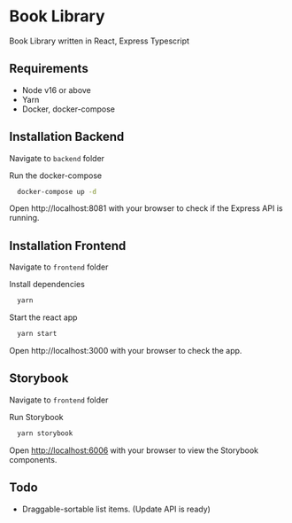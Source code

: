 # Book Library 

Book Library written in React, Express Typescript

## Requirements

-   Node v16 or above
-   Yarn
-   Docker, docker-compose

## Installation Backend

Navigate to `backend` folder

Run the docker-compose

```bash
  docker-compose up -d
```

Open http://localhost:8081 with your browser to check if the Express API is running.

## Installation Frontend

Navigate to `frontend` folder

Install dependencies

```bash
  yarn
```

Start the react app

```bash
  yarn start
```

Open http://localhost:3000 with your browser to check the app.

## Storybook

Navigate to `frontend` folder

Run Storybook

```bash
  yarn storybook
```

Open [http://localhost:6006](http://localhost:6006) with your browser to view the Storybook components.


## Todo

- Draggable-sortable list items. (Update API is ready)